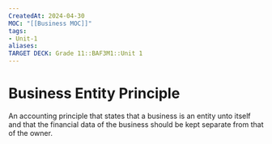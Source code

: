 ```yaml
---
CreatedAt: 2024-04-30
MOC: "[[Business MOC]]"
tags:
- Unit-1
aliases:
TARGET DECK: Grade 11::BAF3M1::Unit 1
---
```


# Business Entity Principle
An accounting principle that states that a business is an entity unto itself and that the financial data of the business should be kept separate from that of the owner.
<!--ID: 1718216451559-->
